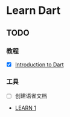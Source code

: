 # Learn Dart

## TODO

### 教程

-[x] [Introduction to Dart](https://dart.dev/language)

### 工具

-[ ] 创建语雀文档

- [LEARN 1](https://medium.flutterdevs.com/inbuild-list-methods-in-dart-e950c6feff29?source=email-548550587f4f-1684866371495-digest.reader-9c0629646149-e950c6feff29----3-59------------------6e68066e_76a9_4363_a02b_bc4b744ff268-1)
